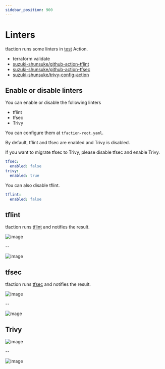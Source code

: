```yaml
---
sidebar_position: 900
---
```


# Linters

tfaction runs some linters in [test](/actions/test) Action.

- terraform validate
- [suzuki-shunsuke/github-action-tflint](https://github.com/suzuki-shunsuke/github-action-tflint)
- [suzuki-shunsuke/github-action-tfsec](https://github.com/suzuki-shunsuke/github-action-tfsec)
- [suzuki-shunsuke/trivy-config-action](https://github.com/suzuki-shunsuke/trivy-config-action)

## Enable or disable linters

You can enable or disable the following linters

- tflint
- tfsec
- Trivy

You can configure them at `tfaction-root.yaml`.

By default, tflint and tfsec are enabled and Trivy is disabled.

If you want to migrate tfsec to Trivy, please disable tfsec and enable Trivy.

```yaml
tfsec:
  enabled: false
trivy:
  enabled: true
```

You can also disable tflint.

```yaml
tflint:
  enabled: false
```

## tflint

tfaction runs [tflint](https://github.com/terraform-linters/tflint) and notifies the result.

![image](https://user-images.githubusercontent.com/13323303/153742908-2512f73a-1505-4c0c-9284-b6deb8983c2f.png)

--

![image](https://user-images.githubusercontent.com/13323303/153742833-403ea6c5-a780-4d2a-a30c-3a481c0971b1.png)

## tfsec

tfaction runs [tfsec](https://github.com/aquasecurity/tfsec) and notifies the result.

![image](https://user-images.githubusercontent.com/13323303/153747798-0e6ac3d4-e335-4c20-8e2a-1f5b43205ff3.png)

--

![mage](https://user-images.githubusercontent.com/13323303/153747838-ccbd4fba-6654-4589-84c8-7ae833644426.png)

## Trivy

![image](https://github.com/suzuki-shunsuke/trivy-config-action/assets/13323303/e4d7f6f7-3df3-44bb-8f98-535173ce096e)

--

![image](https://github.com/suzuki-shunsuke/trivy-config-action/assets/13323303/2d0c6224-8ae4-42f0-80d8-06488ff18f56)
